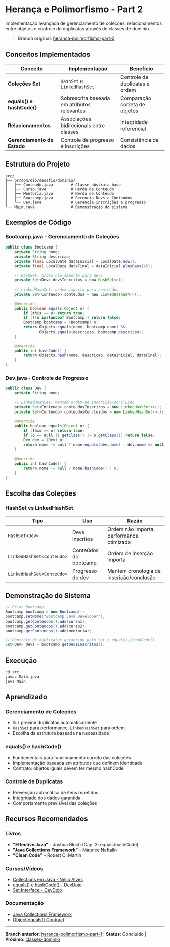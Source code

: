 # Herança e Polimorfismo - Part 2

Implementação avançada de gerenciamento de coleções, relacionamentos entre objetos e controle de duplicatas através de classes de domínio.

> **Branch original**: [heranca-polimorfismo-part-2](https://github.com/helxysa/desafio-poo-dio-start/tree/heranca-polimorfismo-part-2)

## Conceitos Implementados

| Conceito | Implementação | Benefício |
|----------|---------------|-----------|
| **Coleções Set** | `HashSet` e `LinkedHashSet` | Controle de duplicatas e ordem |
| **equals() e hashCode()** | Sobrescrita baseada em atributos relevantes | Comparação correta de objetos |
| **Relacionamentos** | Associações bidirecionais entre classes | Integridade referencial |
| **Gerenciamento de Estado** | Controle de progresso e inscrições | Consistência de dados |

## Estrutura do Projeto

```
src/
├── br/com/dio/desafio/dominio/
│   ├── Conteudo.java        # Classe abstrata base
│   ├── Curso.java           # Herda de Conteudo
│   ├── Mentoria.java        # Herda de Conteudo
│   ├── Bootcamp.java        # Gerencia Devs e Conteúdos
│   └── Dev.java             # Gerencia inscrições e progresso
└── Main.java                # Demonstração do sistema
```

## Exemplos de Código

### Bootcamp.java - Gerenciamento de Coleções
```java
public class Bootcamp {
    private String nome;
    private String descricao;
    private final LocalDate dataInicial = LocalDate.now();
    private final LocalDate dataFinal = dataInicial.plusDays(45);
    
    // HashSet: ordem não importa para devs
    private Set<Dev> devsInscritos = new HashSet<>();
    
    // LinkedHashSet: ordem importa para conteúdos
    private Set<Conteudo> conteudos = new LinkedHashSet<>();
    
    @Override
    public boolean equals(Object o) {
        if (this == o) return true;
        if (!(o instanceof Bootcamp)) return false;
        Bootcamp bootcamp = (Bootcamp) o;
        return Objects.equals(nome, bootcamp.nome) &&
               Objects.equals(descricao, bootcamp.descricao);
    }
    
    @Override
    public int hashCode() {
        return Objects.hash(nome, descricao, dataInicial, dataFinal);
    }
}
```

### Dev.java - Controle de Progresso
```java
public class Dev {
    private String nome;
    
    // LinkedHashSet: mantém ordem de inscrição/conclusão
    private Set<Conteudo> conteudosInscritos = new LinkedHashSet<>();
    private Set<Conteudo> conteudosConcluidos = new LinkedHashSet<>();
    
    @Override
    public boolean equals(Object o) {
        if (this == o) return true;
        if (o == null || getClass() != o.getClass()) return false;
        Dev dev = (Dev) o;
        return nome != null ? nome.equals(dev.nome) : dev.nome == null;
    }
    
    @Override
    public int hashCode() {
        return nome != null ? nome.hashCode() : 0;
    }
}
```

## Escolha das Coleções

### HashSet vs LinkedHashSet

| Tipo | Uso | Razão |
|------|-----|-------|
| `HashSet<Dev>` | Devs inscritos | Ordem não importa, performance otimizada |
| `LinkedHashSet<Conteudo>` | Conteúdos do bootcamp | Ordem de inserção importa |
| `LinkedHashSet<Conteudo>` | Progresso do dev | Mantém cronologia de inscrição/conclusão |

## Demonstração do Sistema

```java
// Criar bootcamp
Bootcamp bootcamp = new Bootcamp();
bootcamp.setNome("Bootcamp Java Developer");
bootcamp.getConteudos().add(curso1);
bootcamp.getConteudos().add(curso2);
bootcamp.getConteudos().add(mentoria);

// Controle de duplicatas garantido pelo Set + equals()/hashCode()
Set<Dev> devs = bootcamp.getDevsInscritos();
```

## Execução

```bash
cd src
javac Main.java
java Main
```

## Aprendizado

### Gerenciamento de Coleções
- `Set` previne duplicatas automaticamente
- `HashSet` para performance, `LinkedHashSet` para ordem
- Escolha da estrutura baseada na necessidade

### equals() e hashCode()
- Fundamentais para funcionamento correto das coleções
- Implementação baseada em atributos que definem identidade
- Contrato: objetos iguais devem ter mesmo hashCode

### Controle de Duplicatas
- Prevenção automática de itens repetidos
- Integridade dos dados garantida
- Comportamento previsível das coleções

## Recursos Recomendados

### Livros
- **"Effective Java"** - Joshua Bloch (Cap. 3: equals/hashCode)
- **"Java Collections Framework"** - Maurice Naftalin
- **"Clean Code"** - Robert C. Martin

### Cursos/Vídeos
- [Collections em Java - Nélio Alves](https://www.youtube.com/watch?v=QRM9t6kOOlE)
- [equals() e hashCode() - DevDojo](https://www.youtube.com/watch?v=ggW-NKOXYsM)
- [Set Interface - DevDojo](https://www.youtube.com/watch?v=HgPquVqZs-c)

### Documentação
- [Java Collections Framework](https://docs.oracle.com/javase/8/docs/technotes/guides/collections/)
- [Object.equals() Contract](https://docs.oracle.com/javase/8/docs/api/java/lang/Object.html#equals-java.lang.Object-)

---

**Branch anterior**: [heranca-polimorfismo-part-1](https://github.com/helxysa/desafio-poo-dio-start/tree/heranca-polimorfismo-part-1) | **Status**: Concluído | **Próximo**: [classes-dominio](https://github.com/helxysa/desafio-poo-dio-start/tree/classes-dominio)

